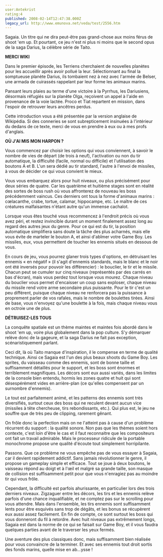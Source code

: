 ```yaml
---
user:Antekrist
rating:4
published: 2008-02-14T12:47:38.000Z
legacy_url: http://www.emunova.net/veda/test/2556.htm
---
```

Sagaia. Un titre qui ne dira peut-être pas grand-chose aux moins férus de shoot 'em up. Et pourtant, ce jeu n'est ni plus ni moins que le second opus de la saga Darius, la célèbre série de Taito.  

  

**MERCI WIKI**  

Dans le premier épisode, les Terriens cherchaient de nouvelles planètes pour les accueillir après avoir pollué la leur. Sélectionnant au final la somptueuse planète Darius, ils tombaient nez à nez avec l'armée de Belser, une armada de cuirassés rappelant par leur forme les animaux marins.  

Pansant leurs plaies au terme d'une victoire à la Pyrrhus, les Dariusiens, désormais réfugiés sur la planète Olga, reçoivent un appel à l'aide en provenance de la voie lactée. Proco et Tiat repartent en mission, dans l'espoir de retrouver leurs ancêtres perdus.  

Cette introduction vous a été présentée par la version anglaise de Wikipédia. Si des conneries se sont subrepticement insinuées à l'intérieur du dedans de ce texte, merci de vous en prendre à eux ou à mes profs d'anglais.  

  

**OÙ J'AI MIS MON HARPON ?**  

Vous commencez par choisir les options qui vous conviennent, à savoir le nombre de vies de départ (de trois à neuf), l'activation ou non du tir automatique, la difficulté (facile, normal ou difficile) et l'utilisation des boutons A et B. L'un sera dédié au tir standard, l'autre à l'envoi de missiles, à vous de décider ce qui vous convient le mieux.  

Vous vous embarquez alors pour huit niveaux, ou plus précisément pour deux séries de quatre. Car les quatrième et huitième stages sont en réalité des sortes de boss rush où vous affronterez de nouveau les boss précédemment vaincus. Ces derniers ont tous la forme d'animaux marins : cœlacanthe, crabe, tortue, calamar, hippocampe, etc. Le maître de ces créatures malfaisantes n'étant autre qu'un immense cachalot.  

Lorsque vous êtes touché vous recommencez à l'endroit précis où vous avez péri, et restez invincible durant un moment finalement assez long au regard des autres jeux du genre. Pour ce qui est du tir, la position automatique simplifiera sans doute la tâche des plus acharnés, mais elle vous évite de marteler le bouton A, et ainsi d'abîmer votre Game Boy. Les missiles, eux, vous permettent de toucher les ennemis situés en dessous de vous.  

En cours de jeu, vous pourrez glaner trois types d'options, en détruisant les ennemis « en négatif » (il s'agit d'ennemis standards, mais le blanc et le noir ont été inversés pour pouvoir les différencier) : le bouclier, le tir et le missile. Chacun peut se cumuler sur cinq niveaux (représentés par des carrés en bas d'écran), mais vous perdez tout lorsque vous mourez. Chaque niveau du bouclier vous permet d'encaisser un coup sans exploser, chaque niveau du missile rend votre arme secondaire plus puissante. Pour le tir c'est un peu différent, puisque chaque niveau ne renforcera pas la puissance à proprement parler de vos rafales, mais le nombre de boulettes tirées. Ainsi de base, vous n'envoyez qu'une boulette à la fois, mais chaque niveau vous en octroie une de plus.  

  

**DÉTRUISEZ-LES TOUS**  

La conquête spatiale est un thème maintes et maintes fois abordé dans le shoot 'em up, voire plus globalement dans la pop culture. S'y démarquer relève donc de la gageure, et la saga Darius ne fait pas exception, scénaristiquement parlant.  

Ceci dit, là où Taito manque d'inspiration, il le compense en terme de qualité technique. Ainsi ce Sagaia est l'un des plus beaux shoots du Game Boy. Les sprites, du vaisseau comme des ennemis, sont de bonne taille et suffisamment détaillés pour le support, et les boss sont énormes et terriblement magnifiques. Les décors sont eux aussi variés, dans les limites de la console bien entendu, hormis les zones quatre et huit qui sont désespérément vides en arrière-plan (ce qu'elles compensent par un surnombre d'ennemis).  

Le tout est parfaitement animé, et les patterns des ennemis sont très diversifiés, surtout ceux des boss qui ne reculent devant aucun vice (missiles à tête chercheuse, tirs rebondissants, etc.). Qui plus est, le jeu ne souffre que de très peu de clipping, rarement gênant.  

On frôle donc la perfection mais on ne l'atteint pas à cause d'un problème récurrent du support : la qualité sonore. Non pas que les thèmes soient hors contexte, c'est loin d'être le cas et il faut reconnaitre que les compositeurs ont fait un travail admirable. Mais le processeur ridicule de la portable monochrome propose une qualité d'écoute tout simplement horripilante.  

Passons. Que ce problème ne vous empêche pas de vous essayer à Sagaia, car il devient rapidement addictif. Sans jamais révolutionner le genre, il propose un gameplay simple et efficace. Tout se joue à deux boutons, le vaisseau répond au doigt et à l'œil et malgré sa grande taille, son masque de collision est suffisamment petit pour que vous n'enragiez pas au moindre tir qui vous frôle.  

Cependant, la difficulté est parfois ahurissante, en particulier lors des trois derniers niveaux. Zigzaguer entre les décors, les tirs et les ennemis relève parfois d'une chance inqualifiable, et ne comptez pas sur le scrolling pour vous attendre. Mais dans l'ensemble, les tirs ennemis sont suffisamment lents pour être esquivés sans trop de dégâts, et les bonus se récupèrent eux aussi assez facilement. En fin de compte, ce sont surtout les boss qui vous donneront du fil à retordre. Avec huit niveaux pas extrêmement longs, Sagaia est dans la norme de ce qui se faisait sur Game Boy, et il vous faudra quelques parties avant de le traverser les yeux fermés.  

  

Une aventure des plus classiques donc, mais suffisamment bien réalisée pour vous convaincre de la terminer. Et avec ses ennemis tout droit sortis des fonds marins, quelle mise en ab...ysse !